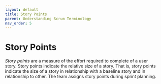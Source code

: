 ```yaml
---
layout: default
title: Story Points
parent: Understanding Scrum Terminology
nav_order: 5
---
```


# Story Points

_Story points_ are a measure of the effort required to complete of a user story. Story points indicate the relative size of a story. That is, 
story points indicate the size of a story in relationship with a baseline story and in relationship to other. The team assigns story points 
during sprint planning. 
